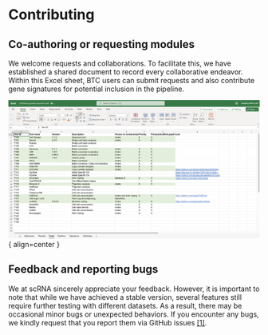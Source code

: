 # Contributing

## Co-authoring or requesting modules

We welcome requests and collaborations. To facilitate this, we have established a shared document to record every collaborative endeavor. Within this Excel sheet, BTC users can submit requests and also contribute gene signatures for potential inclusion in the pipeline.

![Image title](./figures/btc-pipeline-admin.png){ align=center }

## Feedback and reporting bugs

We at scRNA sincerely appreciate your feedback. However, it is important to note that while we have achieved a stable version, several features still require further testing with different datasets. As a result, there may be occasional minor bugs or unexpected behaviors. If you encounter any bugs, we kindly request that you report them via GitHub issues [[1]](https://github.com/break-through-cancer/btc-scrna-pipeline).